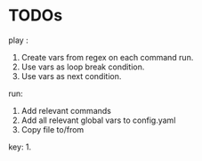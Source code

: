 # TODOs

play :
1. Create vars from regex on each command run.
2. Use vars as loop break condition.
3. Use vars as next condition.

run:
1. Add relevant commands
2. Add all relevant global vars to config.yaml
3. Copy file to/from

key:
1.